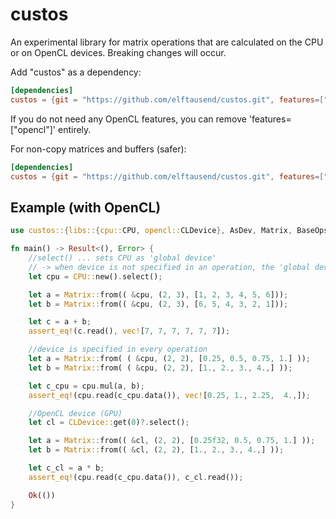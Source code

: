 # custos

An experimental library for matrix operations that are calculated on the CPU or on OpenCL devices. Breaking changes will occur.

Add "custos" as a dependency:
```toml
[dependencies]
custos = {git = "https://github.com/elftausend/custos.git", features=["opencl"]}
```

If you do not need any OpenCL features, you can remove 'features=["opencl"]' entirely.

For non-copy matrices and buffers (safer): 
```toml
[dependencies]
custos = {git = "https://github.com/elftausend/custos.git", features=["safe"]}
```

## Example (with OpenCL)

```rust
use custos::{libs::{cpu::CPU, opencl::CLDevice}, AsDev, Matrix, BaseOps, VecRead, Error};

fn main() -> Result<(), Error> {
    //select() ... sets CPU as 'global device' 
    // -> when device is not specified in an operation, the 'global device' is used
    let cpu = CPU::new().select();

    let a = Matrix::from(( &cpu, (2, 3), [1, 2, 3, 4, 5, 6]));
    let b = Matrix::from(( &cpu, (2, 3), [6, 5, 4, 3, 2, 1]));

    let c = a + b;
    assert_eq!(c.read(), vec![7, 7, 7, 7, 7, 7]);

    //device is specified in every operation
    let a = Matrix::from( ( &cpu, (2, 2), [0.25, 0.5, 0.75, 1.] ));
    let b = Matrix::from( ( &cpu, (2, 2), [1., 2., 3., 4.,] ));

    let c_cpu = cpu.mul(a, b);
    assert_eq!(cpu.read(c_cpu.data()), vec![0.25, 1., 2.25,  4.,]);

    //OpenCL device (GPU)
    let cl = CLDevice::get(0)?.select();

    let a = Matrix::from(( &cl, (2, 2), [0.25f32, 0.5, 0.75, 1.] ));
    let b = Matrix::from(( &cl, (2, 2), [1., 2., 3., 4.,] ));

    let c_cl = a * b;
    assert_eq!(cpu.read(c_cpu.data()), c_cl.read());

    Ok(())
}
```

